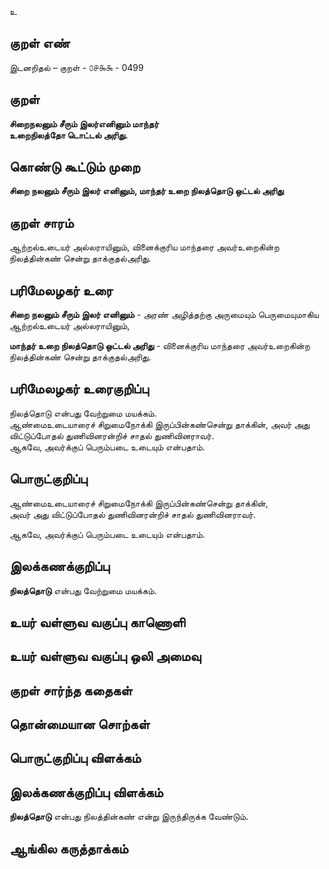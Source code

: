 உ

## குறள் எண் 

இடனறிதல்  – குறள் - ௦௪௯௯ - 0499  

## குறள் 

**சிறைநலனும் சீரும் இலர்எனினும் மாந்தர்  
உறைநிலத்தோ டொட்டல் அரிது.**

## கொண்டு கூட்டும் முறை

**சிறை நலனும் சீரும் இலர் எனினும், மாந்தர் உறை நிலத்தொடு ஒட்டல் அரிது**

## குறள் சாரம் 

ஆற்றல்உடையர் அல்லராயினும், வினைக்குரிய மாந்தரை அவர்உறைகின்ற நிலத்தின்கண் சென்று தாக்குதல்அரிது. 

## பரிமேலழகர் உரை

**சிறை நலனும் சீரும் இலர் எனினும்** - அரண் அழித்தற்கு அருமையும் பெருமையுமாகிய ஆற்றல்உடையர் அல்லராயினும்,   

**மாந்தர் உறை நிலத்தொடு ஒட்டல் அரிது** - வினைக்குரிய மாந்தரை அவர்உறைகின்ற நிலத்தின்கண் சென்று தாக்குதல்அரிது.  

## பரிமேலழகர் உரைகுறிப்பு   

நிலத்தொடு என்பது வேற்றுமை மயக்கம்.  
ஆண்மைஉடையாரைச் சிறுமைநோக்கி இருப்பின்கண்சென்று தாக்கின், அவர் அது விட்டுப்போதல் துணிவினரன்றிச் சாதல் துணிவினராவர்.  
ஆகவே, அவர்க்குப் பெரும்படை உடையும் என்பதாம்.   

## பொருட்குறிப்பு 

ஆண்மைஉடையாரைச் சிறுமைநோக்கி இருப்பின்கண்சென்று தாக்கின்,  
அவர் அது விட்டுப்போதல் துணிவினரன்றிச் சாதல் துணிவினராவர்.  

ஆகவே, அவர்க்குப் பெரும்படை உடையும் என்பதாம்.  

## இலக்கணக்குறிப்பு  

**நிலத்தொடு** என்பது வேற்றுமை மயக்கம்.  

## உயர் வள்ளுவ வகுப்பு காணொளி


## உயர் வள்ளுவ வகுப்பு ஒலி அமைவு 

 
## குறள் சார்ந்த கதைகள் 


## தொன்மையான சொற்கள்


## பொருட்குறிப்பு விளக்கம்


## இலக்கணக்குறிப்பு விளக்கம்

**நிலத்தொடு** என்பது நிலத்தின்கண் என்று இருந்திருக்க வேண்டும்.  

## ஆங்கில கருத்தாக்கம் 


